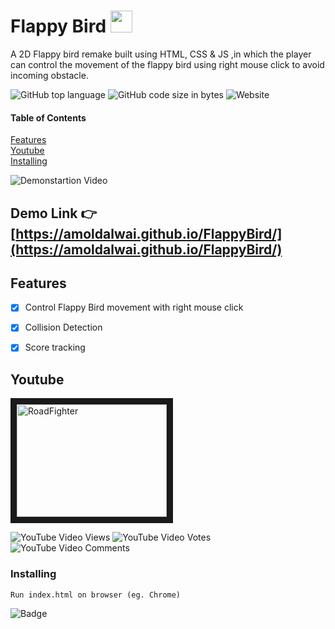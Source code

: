 



# Flappy Bird     <img src="https://emojis.slackmojis.com/emojis/images/1481348711/1475/flappy_bird.png?1481348711"  width="35" height="35" />

A 2D Flappy bird remake  built using HTML, CSS &amp;  JS ,in which the player can control the movement of the flappy bird using right mouse click  to avoid incoming obstacle.


![GitHub top language](https://img.shields.io/github/languages/top/amoldalwai/FlappyBird?style=plastic)
![GitHub code size in bytes](https://img.shields.io/github/languages/code-size/amoldalwai/FlappyBird?style=plastic)
![Website](https://img.shields.io/website?style=plastic&url=https%3A%2F%2Famoldalwai.github.io%2FFlappyBird%2F)

#### Table of Contents  
[Features](#Features)  
[Youtube](#Youtube)\
[Installing](#Installing)


![Demonstartion Video](https://j.gifs.com/3Q84An.gif)


## Demo Link :point_right: [https://amoldalwai.github.io/FlappyBird/](https://amoldalwai.github.io/FlappyBird/)




## Features 

- [x] Control Flappy Bird movement with right mouse click
- [x] Collision Detection
- [x] Score tracking



## Youtube

<a href="http://www.youtube.com/watch?feature=player_embedded&v=9rQIVyJJymk
" target="_blank"><img src="http://img.youtube.com/vi/9rQIVyJJymk/0.jpg" 
alt="RoadFighter " width="240" height="180" border="10" /></a>

![YouTube Video Views](https://img.shields.io/youtube/views/9rQIVyJJymk?style=plastic)
![YouTube Video Votes](https://img.shields.io/youtube/likes/9rQIVyJJymk?style=social&withDislikes)
![YouTube Video Comments](https://img.shields.io/youtube/comments/9rQIVyJJymk?style=social)


### Installing

```
Run index.html on browser (eg. Chrome)
```

![Badge](https://img.shields.io/badge/Made%20by-Amol%20Dalwai-red?style=for-the-badge)

